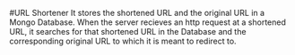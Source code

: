 #URL Shortener
It stores the shortened URL and the original URL in a Mongo Database.
When the server recieves an http request at a shortened URL, it searches for that shortened URL in the Database and the corresponding original URL to which it is meant to redirect to.